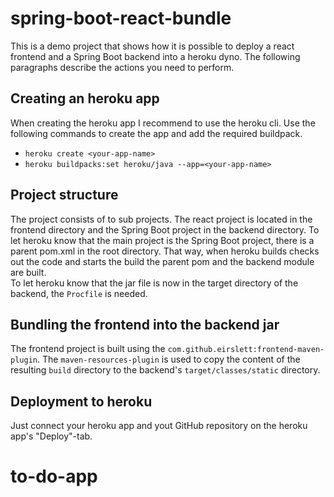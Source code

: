# spring-boot-react-bundle

This is a demo project that shows how it is possible to deploy a react frontend and a Spring Boot backend into a heroku dyno. The following paragraphs describe the actions you need to perform.

## Creating an heroku app
When creating the heroku app I recommend to use the heroku cli. Use the following commands to create the app and add the required buildpack.
* `heroku create <your-app-name>`
* `heroku buildpacks:set heroku/java --app=<your-app-name>`

## Project structure

The project consists of to sub projects. The react project is located in the frontend directory and the Spring Boot project in the backend directory. To let heroku know that the main project is the Spring Boot project, there is a parent pom.xml in the root directory. That way, when heroku builds checks out the code and starts the build the parent pom and the backend module are built.<br />
To let heroku know that the jar file is now in the target directory of the backend, the `Procfile` is needed.

## Bundling the frontend into the backend jar

The frontend project is built using the `com.github.eirslett:frontend-maven-plugin`. The `maven-resources-plugin` is used to copy the content of the resulting `build` directory to the backend's `target/classes/static` directory.<br />

## Deployment to heroku

Just connect your heroku app and yout GitHub repository on the heroku app's "Deploy"-tab.
# to-do-app
